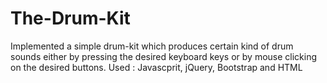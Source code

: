 # The-Drum-Kit

Implemented a simple drum-kit which produces certain kind of drum sounds either by pressing the desired keyboard keys or by mouse clicking on the desired buttons.
Used : Javascprit, jQuery, Bootstrap and HTML

